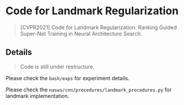 # Code for Landmark Regularization
>[CVPR2021] Code for Landmark Regularization: Ranking Guided Super-Net Training in Neural Architecture Search. 


## Details

> Code is still under restructure. 

Please check the `bash/exps` for experiment details. 

Please check the `nasws/cnn/procedures/landmark_procedures.py` for landmark implementation.


